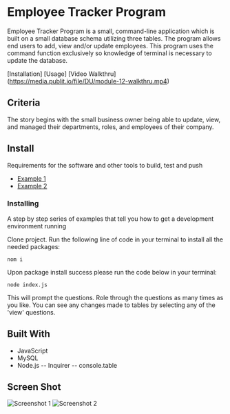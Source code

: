 # Employee Tracker Program

Employee Tracker Program is a small, command-line application which is built on a small database schema utilizing three tables. The program allows end users to add, view and/or update employees. This program uses the command function exclusively so knowledge of terminal is necessary to update the database.

[Installation]
[Usage]
[Video Walkthru] (https://media.publit.io/file/DU/module-12-walkthru.mp4)

## Criteria

The story begins with the small business owner being able to update, view, and managed their departments, roles, and employees of their company.

## Install

Requirements for the software and other tools to build, test and push

- [Example 1](https://www.example.com)
- [Example 2](https://www.example.com)

### Installing

A step by step series of examples that tell you how to get a development
environment running

Clone project. Run the following line of code in your terminal to install all the needed packages:

    nom i

Upon package install success please run the code below in your terminal:

    node index.js

This will prompt the questions. Role through the questions as many times as you like. You can see any changes made to tables by selecting any of the 'view' questions.

## Built With

- JavaScript
- MySQL
- Node.js
  -- Inquirer
  -- console.table

## Screen Shot

![Screenshot 1](https://media.publit.io/file/DU/screen1.png)
![Screenshot 2](https://media.publit.io/file/DU/screen2.png)
